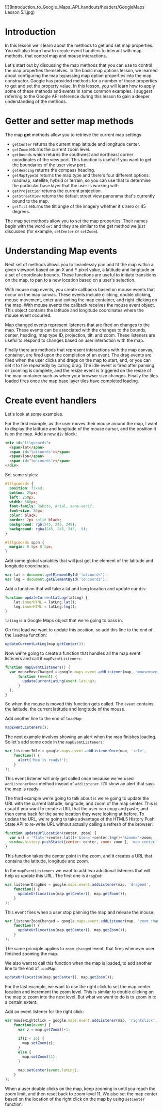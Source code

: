 ![](Introduction_to_Google_Maps_API_handouts/headers/GoogleMaps Lesson 5.1.jpg)
# Introduction

In this lesson we'll learn about the methods to get and set map properties. You will also learn how to create event handlers to interact with map methods, that control map and mouse interactions.

Let's start out by discussing the map methods that you can use to control the map properties themselves. In the basic map options lesson, we learned about configuring the map bypassing map option properties into the map constructor. Google has provided methods for a number of those properties to get and set the property value. In this lesson, you will learn how to apply some of these methods and events in some common examples. I suggest referring to the Google API reference during this lesson to gain a deeper understanding of the methods.

# Getter and setter map methods

The map **get** methods allow you to retrieve the current map settings. 

* `getCenter` returns the current map latitude and longitude center.
* `getZoom` returns the current zoom level.
* `getBounds` which returns the southwest and northeast corner coordinates of the view port. This function is useful if you want to get the boundaries of the user view port.
* `getHeading` returns the compass heading.
* `getMapTypeId` returns the map type and there's four different options: roadmap, satellite, hybrid or terrain, so you can use that to determine the particular base layer that the user is working with.
* `getProjection` returns the current projection.
* `getStreetView` returns the default street view panorama that's currently bound to the map.
* `getTilt` returns the tilt angle of the imagery whether it's zero or 45 degrees.

The map set methods allow you to set the map properties. Their names begin with the word `set` and they are similar to the get method we just discussed (for example, `setCenter` or `setZoom`).

# Understanding Map events

Next set of methods allows you to seamlessly pan and fit the map within a given viewport based on an X and Y pixel value, a latitude and longitude or a set of coordinate bounds. These functions are useful to initiate transitions on the map, to pan to a new location based on a user's selection.

With mouse map events, you create callbacks based on mouse events that occur on the map canvas. These events include clicking, double clicking, mouse movement, enter and exiting the map container, and right clicking on the map. With mouse events the callback receives the mouse event object. This object contains the latitude and longitude coordinates where the mouse event occurred.

Map changed events represent listeners that are fired on changes to the map. These events can be associated with the changes to the bounds, center, heading, map type ID, projection, tilt, and zoom. These listeners are useful to respond to changes based on user interaction with the map.

Finally there are methods that represent interactions with the map canvas, container, are fired upon the completion of an event. The drag events are fired when the user clicks and drags on the map to start, end, or you can set it to fire repeatedly by calling drag. The idle event is fired after panning or zooming is complete, and the resize event is triggered on the resize of the map container such as when your browser size changes. Finally the tiles loaded fires once the map base layer tiles have completed loading.

# Create event handlers

Let's look at some examples.

For the first example, as the user moves their mouse around the map, I want to display the latitude and longitude of the mouse cursor, and the position it is on the map. Add a new `div` block:

```html
<div id="ltlgcoords">
  <span>lat</span>
  <span id="latcoords"></span>
  <span>lon</span>
  <span id="loncoords"></span>
</div>
```

Set some styles:

```css
#ltlgcoords {
  position: fixed;
  bottom: 25px;
  left: 250px;
  width: 500px;
  font-family: Roboto, Arial, sans-serif;
  font-size: 20px;
  color: black;
  border: 2px solid black;
  background: rgb(245, 245, 245);
  background: rgba(245, 245, 245, .9);
}

#ltlgcoords span {
  margin: 0 5px 0 5px;
}
```

Add some global variables that will just get the element of the latitude and longitude coordinates.

```js
var lat = document.getElementById('latcoords');
var lng = document.getElementById('loncoords');
```

Add a function that will take a lat and long location and update our `div`:

```js
function updateCurrentLatLng(latLng) {
    lat.innerHTML = latLng.lat();
    lng.innerHTML = latLng.lng();
}
```

`latLng` is a Google Maps object that we're going to pass in.

On first load we want to update this position, so add this line to the end of the `loadMap` function:

```js
updateCurrentLatLng(map.getCenter());
```

Now we're going to create a function that handles all the map event listeners and call it `mapEventListeners`:

```js
function mapEventListeners() {
  var mouseMoveChanged = google.maps.event.addListener(map, 'mousemove',
      function (event) {
        updateCurrentLatLng(event.latLng);
      }
  );
}
```

So when the mouse is moved this function gets called. The `event` contains the latitude, the current latitude and longitude of the mouse.

Add another line to the end of `loadMap`:

```js
mapEventListeners();
```

The next example involves showing an alert when the map finishes loading. So let's add some code in the `mapEventListeners`:

```js
var listenerIdle = google.maps.event.addListenerOnce(map, 'idle',
    function() {
      alert('Map is ready!');
    }
);
```

This event listener will only get called once because we've used `addListenerOnce` method insead of `addListener`. It'll show an alert that says the map is ready.

The third example we're going to talk about is we're going to update the URL with the current latitude, longitude, and zoom of the map center. This is usual if you want to create a URL that the user can copy and paste, and then come back for the same location they were looking at before. To update the URL, we're going to take advantage of the HTML5 History Push State API to re-write URL without actually calling a refresh of the browser:

```js
function updateUrlLocation(center, zoom) {
  var url = '?lat='+center.lat()+'&lon='+center.lng()+'&zoom='+zoom;
  window.history.pushState({center: center, zoom: zoom }, 'map center', url);
}
```

This function takes the center point in the zoom, and it creates a URL that contains the latitude, longitude and zoom.

In the `mapEventListeners` we want to add two additional listeners that will help us update this URL. The first one is `dragEnd`:

```js
var listenerDragEnd = google.maps.event.addListener(map, 'dragend',
    function() {
      updateUrlLocation(map.getCenter(), map.getZoom());
    }
);
```

This event fires when a user stop panning the map and release the mouse.

```js
var listenerZoomChanged = google.maps.event.addListener(map, 'zoom_changed',
    function() {
      updateUrlLocation(map.getCenter(), map.getZoom());
    }
);
```

The same principle applies to `zoom_changed` event, that fires whenever user finished zooming the map.

We also want to call this function when the map is loaded, to add another line to the end of `loadMap`:

```js
updateUrlLocation(map.getCenter(), map.getZoom());
```

For the last example, we want to use the right click to set the map center location and increment the zoom level. This is similar to double clicking on the map to zoom into the next level. But what we want to do is to zoom in to a certain extent.

Add an event listener for the right click:

```js
var mouseRightClick = google.maps.event.addListener(map, 'rightclick',
    function(event) {
      var z = map.getZoom()+1;
      
      if(z < 16) {
        map.setZoom(z);
      }
      else {
        map.setZoom(11);
      }
      
      map.setCenter(event.latLng);
    }
);
```

When a user double clicks on the map, keep zooming in until you reach the zoom limit, and then reset back to zoom level 11. We also set the map center based on the location of the right click on the map by using `setCenter` function.
